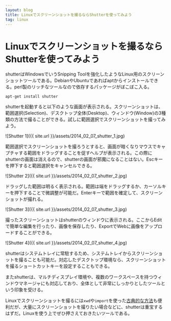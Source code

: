 ```yaml
---
layout: blog
title: Linuxでスクリーンショットを撮るならShutterを使ってみよう
tag: linux
---
```


# Linuxでスクリーンショットを撮るならShutterを使ってみよう

shutterはWindowsでいうSnipping Toolを強化したようなLinux用のスクリーンショットツールである。DebianやUbuntuであればaptからインストールできる。perl製のリッチなツールなので依存するパッケージがぼこぼこ入る。

~~~~
apt-get install shutter
~~~~

shutterを起動すると以下のような画面が表示される。スクリーンショットは、範囲選択(Selection)、デスクトップ全体(Desktop)、ウィンドウ(Window)の3種類の方法で撮ることができる。試しに範囲選択でスクリーンショットを撮ってみよう。

![Shutter 1]({{ site.url }}/assets/2014_02_07_shutter_1.jpg)

範囲選択でスクリーンショットを撮ろうとすると、画面が暗くなりマウスでキャプチャする範囲をドラッグすることを促すヘルプが表示される。この際にshutterの画面は消えるので、shutterの画面が邪魔になることはない。Escキーを押下すると範囲選択をキャンセルできる。

![Shutter 2]({{ site.url }}/assets/2014_02_07_shutter_2.jpg)

ドラッグした範囲は明るく表示される。範囲は端をドラッグするか、カーソルキーを押下することで微調整が可能だ。Enterキーで範囲を確定して、スクリーンショットが撮れる。

![Shutter 3]({{ site.url }}/assets/2014_02_07_shutter_3.jpg)

撮ったスクリーンショットはshutterのウィンドウに表示される。ここからEditで簡単な編集を行ったり、画像を保存したり、ExportでWebに画像をアップロードすることができる。

![Shutter 4]({{ site.url }}/assets/2014_02_07_shutter_4.jpg)

shutterはシステムトレイに常駐するため、システムトレイからスクリーンショットを撮ることも可能だ。対応したデスクトップ環境なら、スクリーンショットを撮るショートカットキーを設定することもできる。

またshutterは、マルチディスプレイ環境や、複数のワークスペースを持つウィンドウマネージャにも対応しており、全体として非常にしっかりとしたツールという印象を受ける。

Linuxでスクリーンショットを撮るには`xwd`や`import`を使った[古典的な方法](http://www.xmisao.com/2013/09/17/linux-xwindow-screenshot.html)も便利だが、大量にスクリーンショットを撮りたい場合などに、shutterは重宝するはずだ。Linuxを使う上でぜひ押さえておきたいツールである。
